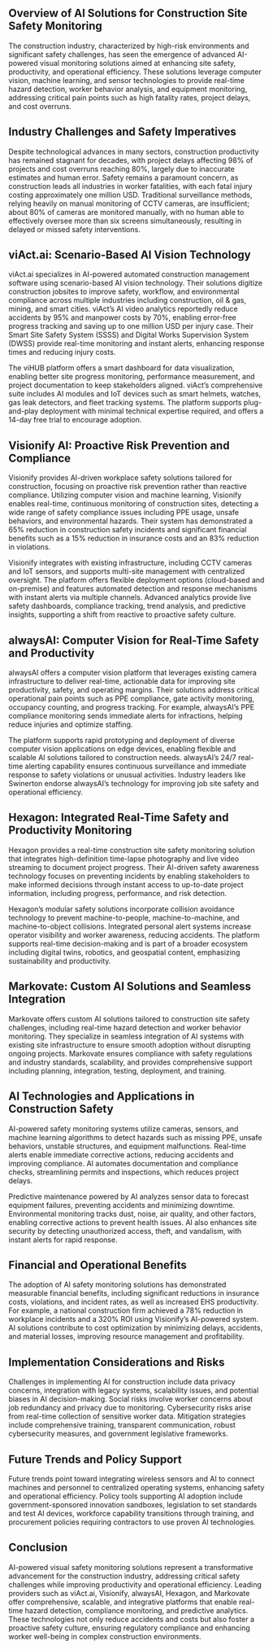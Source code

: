 ## Overview of AI Solutions for Construction Site Safety Monitoring
The construction industry, characterized by high-risk environments and significant safety challenges, has seen the emergence of advanced AI-powered visual monitoring solutions aimed at enhancing site safety, productivity, and operational efficiency. These solutions leverage computer vision, machine learning, and sensor technologies to provide real-time hazard detection, worker behavior analysis, and equipment monitoring, addressing critical pain points such as high fatality rates, project delays, and cost overruns.

## Industry Challenges and Safety Imperatives
Despite technological advances in many sectors, construction productivity has remained stagnant for decades, with project delays affecting 98% of projects and cost overruns reaching 80%, largely due to inaccurate estimates and human error. Safety remains a paramount concern, as construction leads all industries in worker fatalities, with each fatal injury costing approximately one million USD. Traditional surveillance methods, relying heavily on manual monitoring of CCTV cameras, are insufficient; about 80% of cameras are monitored manually, with no human able to effectively oversee more than six screens simultaneously, resulting in delayed or missed safety interventions.

## viAct.ai: Scenario-Based AI Vision Technology
viAct.ai specializes in AI-powered automated construction management software using scenario-based AI vision technology. Their solutions digitize construction jobsites to improve safety, workflow, and environmental compliance across multiple industries including construction, oil & gas, mining, and smart cities. viAct’s AI video analytics reportedly reduce accidents by 95% and manpower costs by 70%, enabling error-free progress tracking and saving up to one million USD per injury case. Their Smart Site Safety System (SSSS) and Digital Works Supervision System (DWSS) provide real-time monitoring and instant alerts, enhancing response times and reducing injury costs.

The viHUB platform offers a smart dashboard for data visualization, enabling better site progress monitoring, performance measurement, and project documentation to keep stakeholders aligned. viAct’s comprehensive suite includes AI modules and IoT devices such as smart helmets, watches, gas leak detectors, and fleet tracking systems. The platform supports plug-and-play deployment with minimal technical expertise required, and offers a 14-day free trial to encourage adoption.

## Visionify AI: Proactive Risk Prevention and Compliance
Visionify provides AI-driven workplace safety solutions tailored for construction, focusing on proactive risk prevention rather than reactive compliance. Utilizing computer vision and machine learning, Visionify enables real-time, continuous monitoring of construction sites, detecting a wide range of safety compliance issues including PPE usage, unsafe behaviors, and environmental hazards. Their system has demonstrated a 65% reduction in construction safety incidents and significant financial benefits such as a 15% reduction in insurance costs and an 83% reduction in violations.

Visionify integrates with existing infrastructure, including CCTV cameras and IoT sensors, and supports multi-site management with centralized oversight. The platform offers flexible deployment options (cloud-based and on-premise) and features automated detection and response mechanisms with instant alerts via multiple channels. Advanced analytics provide live safety dashboards, compliance tracking, trend analysis, and predictive insights, supporting a shift from reactive to proactive safety culture.

## alwaysAI: Computer Vision for Real-Time Safety and Productivity
alwaysAI offers a computer vision platform that leverages existing camera infrastructure to deliver real-time, actionable data for improving site productivity, safety, and operating margins. Their solutions address critical operational pain points such as PPE compliance, gate activity monitoring, occupancy counting, and progress tracking. For example, alwaysAI’s PPE compliance monitoring sends immediate alerts for infractions, helping reduce injuries and optimize staffing.

The platform supports rapid prototyping and deployment of diverse computer vision applications on edge devices, enabling flexible and scalable AI solutions tailored to construction needs. alwaysAI’s 24/7 real-time alerting capability ensures continuous surveillance and immediate response to safety violations or unusual activities. Industry leaders like Swinerton endorse alwaysAI’s technology for improving job site safety and operational efficiency.

## Hexagon: Integrated Real-Time Safety and Productivity Monitoring
Hexagon provides a real-time construction site safety monitoring solution that integrates high-definition time-lapse photography and live video streaming to document project progress. Their AI-driven safety awareness technology focuses on preventing incidents by enabling stakeholders to make informed decisions through instant access to up-to-date project information, including progress, performance, and risk detection.

Hexagon’s modular safety solutions incorporate collision avoidance technology to prevent machine-to-people, machine-to-machine, and machine-to-object collisions. Integrated personal alert systems increase operator visibility and worker awareness, reducing accidents. The platform supports real-time decision-making and is part of a broader ecosystem including digital twins, robotics, and geospatial content, emphasizing sustainability and productivity.

## Markovate: Custom AI Solutions and Seamless Integration
Markovate offers custom AI solutions tailored to construction site safety challenges, including real-time hazard detection and worker behavior monitoring. They specialize in seamless integration of AI systems with existing site infrastructure to ensure smooth adoption without disrupting ongoing projects. Markovate ensures compliance with safety regulations and industry standards, scalability, and provides comprehensive support including planning, integration, testing, deployment, and training.

## AI Technologies and Applications in Construction Safety
AI-powered safety monitoring systems utilize cameras, sensors, and machine learning algorithms to detect hazards such as missing PPE, unsafe behaviors, unstable structures, and equipment malfunctions. Real-time alerts enable immediate corrective actions, reducing accidents and improving compliance. AI automates documentation and compliance checks, streamlining permits and inspections, which reduces project delays.

Predictive maintenance powered by AI analyzes sensor data to forecast equipment failures, preventing accidents and minimizing downtime. Environmental monitoring tracks dust, noise, air quality, and other factors, enabling corrective actions to prevent health issues. AI also enhances site security by detecting unauthorized access, theft, and vandalism, with instant alerts for rapid response.

## Financial and Operational Benefits
The adoption of AI safety monitoring solutions has demonstrated measurable financial benefits, including significant reductions in insurance costs, violations, and incident rates, as well as increased EHS productivity. For example, a national construction firm achieved a 78% reduction in workplace incidents and a 320% ROI using Visionify’s AI-powered system. AI solutions contribute to cost optimization by minimizing delays, accidents, and material losses, improving resource management and profitability.

## Implementation Considerations and Risks
Challenges in implementing AI for construction include data privacy concerns, integration with legacy systems, scalability issues, and potential biases in AI decision-making. Social risks involve worker concerns about job redundancy and privacy due to monitoring. Cybersecurity risks arise from real-time collection of sensitive worker data. Mitigation strategies include comprehensive training, transparent communication, robust cybersecurity measures, and government legislative frameworks.

## Future Trends and Policy Support
Future trends point toward integrating wireless sensors and AI to connect machines and personnel to centralized operating systems, enhancing safety and operational efficiency. Policy tools supporting AI adoption include government-sponsored innovation sandboxes, legislation to set standards and test AI devices, workforce capability transitions through training, and procurement policies requiring contractors to use proven AI technologies.

## Conclusion
AI-powered visual safety monitoring solutions represent a transformative advancement for the construction industry, addressing critical safety challenges while improving productivity and operational efficiency. Leading providers such as viAct.ai, Visionify, alwaysAI, Hexagon, and Markovate offer comprehensive, scalable, and integrative platforms that enable real-time hazard detection, compliance monitoring, and predictive analytics. These technologies not only reduce accidents and costs but also foster a proactive safety culture, ensuring regulatory compliance and enhancing worker well-being in complex construction environments.